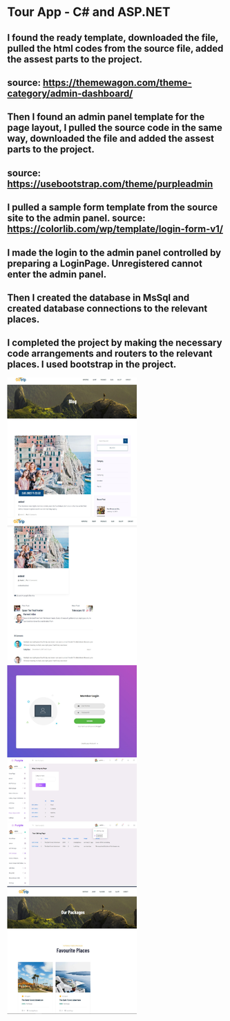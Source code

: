 # Tour App - C# and ASP.NET
## I found the ready template, downloaded the file, pulled the html codes from the source file, added the assest parts to the project.
## source: https://themewagon.com/theme-category/admin-dashboard/
## Then I found an admin panel template for the page layout, I pulled the source code in the same way, downloaded the file and added the assest parts to the project.
## source: https://usebootstrap.com/theme/purpleadmin
## I pulled a sample form template from the source site to the admin panel. source: https://colorlib.com/wp/template/login-form-v1/
## I made the login to the admin panel controlled by preparing a LoginPage. Unregistered cannot enter the admin panel.
## Then I created the database in MsSql and created database connections to the relevant places.
## I completed the project by making the necessary code arrangements and routers to the relevant places. I used bootstrap in the project.
<img
  src="img\1.jpeg"
  alt="tourapp"
  title="Optional title"
  style="display: inline-block; margin: 0 auto; max-width: 300px">
  <img
  src="img\2.jpeg"
  alt="tourapp"
  title="Optional title"
  style="display: inline-block; margin: 0 auto; max-width: 300px">
  <img
  src="img\3.jpeg"
  alt="tourapp"
  title="Optional title"
  style="display: inline-block; margin: 0 auto; max-width: 300px">
  <img
  src="img\4.jpeg"
  alt="tourapp"
  title="Optional title"
  style="display: inline-block; margin: 0 auto; max-width: 300px">
  <img
  src="img\5.jpeg"
  alt="tourapp"
  title="Optional title"
  style="display: inline-block; margin: 0 auto; max-width: 300px">
  <img
  src="img\6.jpeg"
  alt="tourapp"
  title="Optional title"
  style="display: inline-block; margin: 0 auto; max-width: 300px">
